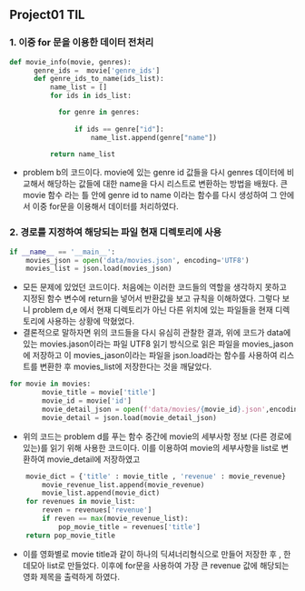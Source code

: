 ## Project01 TIL

### 1. 이중 for 문을 이용한 데이터 전처리 

```python
def movie_info(movie, genres):
      genre_ids =  movie['genre_ids']
      def genre_ids_to_name(ids_list):
          name_list = []
          for ids in ids_list:

            for genre in genres:
              
                if ids == genre["id"]:
                    name_list.append(genre["name"])

          return name_list
```

- problem b의 코드이다. movie에 있는 genre id 값들을 다시 genres 데이터에 비교해서 해당하는 값들에 대한 name을 다시 리스트로 변환하는 방법을 배웠다. 큰 movie 함수 라는 틀 안에 genre id to name 이라는 함수를 다시 생성하여 그 안에서 이중 for문을 이용해서 데이터를 처리하였다. 



### 2. 경로를 지정하여 해당되는 파일 현재 디렉토리에 사용

```python
if __name__ == '__main__':
    movies_json = open('data/movies.json', encoding='UTF8')
    movies_list = json.load(movies_json)
```

- 모든 문제에 있었던 코드이다. 처음에는 이러한 코드들의 역할을 생각하지 못하고 지정된 함수 변수에 return을 넣어서 반환값을 보고 규칙을 이해하였다. 그렇다 보니 problem d,e 에서 현재 디렉토리가 아닌 다른 위치에 있는 파일들을 현재 디렉토리에 사용하는 상황에 막혔었다. 
- 결론적으로 말하자면 위의 코드들을 다시 유심히 관찰한 결과, 위에 코드가 data에 있는 movies.jason이라는 파일 UTF8 읽기 방식으로 읽은 파일을 movies_jason에 저장하고 이 movies_jason이라는 파일을 json.load라는 함수를 사용하여 리스트를 변환한 후 movies_list에 저장한다는 것을 깨달았다. 

```python
for movie in movies:
        movie_title = movie['title']
        movie_id = movie['id']
        movie_detail_json = open(f'data/movies/{movie_id}.json',encoding='UTF8')
        movie_detail = json.load(movie_detail_json)
```

- 위의 코드는 problem d를 푸는 함수 중간에 movie의 세부사항 정보 (다른 경로에 있는)를 읽기 위해 사용한 코드이다. 이를 이용하여 movie의 세부사항을 list로 변환하여 movie_detail에 저장하였고 

```python
    movie_dict = {'title' : movie_title , 'revenue' : movie_revenue}
        movie_revenue_list.append(movie_revenue)
        movie_list.append(movie_dict)
    for revenues in movie_list:
        reven = revenues['revenue']
        if reven == max(movie_revenue_list):
            pop_movie_title = revenues['title']
    return pop_movie_title
```

- 이를 영화별로 movie title과 같이 하나의 딕셔너리형식으로 만들어 저장한 후 ,  한데모아 list로 만들었다. 이후에 for문을 사용하여 가장 큰 revenue 값에 해당되는 영화 제목을 출력하게 하였다. 

